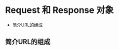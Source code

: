 # Request 和 Response 对象

* [简介URL的组成](#s1)


<h2 id="s1">简介URL的组成</h2>

<Protocal><Host><Port><Path><QueryString><Fragments>

#### 